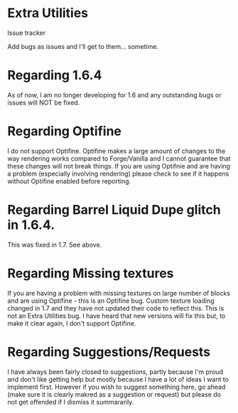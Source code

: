 Extra Utilities
==============

Issue tracker

Add bugs as issues and I'll get to them... sometime.




Regarding 1.6.4
==============
As of now, I am no longer developing for 1.6 and any outstanding bugs or issues will NOT be fixed.


Regarding Optifine
==============
I do not support Optifine. Optifine makes a large amount of changes to the way rendering works compared to Forge/Vanilla and I cannot guarantee that these changes will not break things. If you are using Optifnie and are having a problem (especially involving rendering) please check to see if it happens without Optifine enabled before reporting.


Regarding Barrel Liquid Dupe glitch in 1.6.4.
==============
This was fixed in 1.7. See above.


Regarding Missing textures
==============
If you are having a problem with missing textures on large number of blocks and are using Optifine - this is an Optifine bug. Custom texture loading changed in 1.7 and they have not updated their code to reflect this. This is not an Extra Utilities bug. I have heard that new versions will fix this but, to make it clear again, I don't support Optifine.

Regarding Suggestions/Requests
==============
I have always been fairly closed to suggestions, partly because I'm proud and don't like getting help but mostly because I have a lot of ideas I want to implement first. However if you wish to suggest something here, go ahead (make sure it is clearly makred as a suggestion or request) but please do not get offended if I dismiss it summararily.
